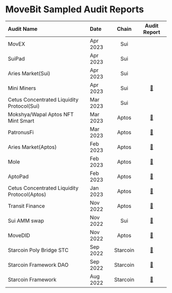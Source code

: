 # MoveBit Sampled Audit Reports

| Audit Name                        | Date     |   Chain   |                                  Audit Report                                   |
| :----------------------------- | :------- | :---------: | :-----------------------------------------------------------------------: |
| MovEX        | Apr 2023 |     Sui     |
| SuiPad        | Apr 2023 |     Sui     |
| Aries Market(Sui)        | Apr 2023 |     Sui     |
| Mini Miners        | Apr 2023 |     Sui     |     [📝](./Mini-Miners-Contract-Audit.pdf)          |
| Cetus Concentrated Liquidity Protocol(Sui)        | Mar 2023 |     Sui     |
| Mokshya/Wapal Aptos NFT Mint Smart        | Mar 2023 |     Aptos     |     [📝](./Mokshya-Wapal-Aptos-NFT-Mint-Smart-Contract-Audit.pdf)          |
| PatronusFi        | Mar 2023 |     Aptos     |     [📝](./PatronusFi-Contract-Audit-Report.pdf)          |
| Aries Market(Aptos)        | Feb 2023 |     Aptos     |     [📝](./Aries-Market-Contracts-Audit-Report.pdf)          |
| Mole        | Feb 2023 |     Aptos     |     [📝](./Mole-Aptos-Audit-Report.pdf)          |
| AptoPad        | Feb 2023 |     Aptos     |     [📝](./AptoPad-Aptos-Contracts-Audit-Report.pdf)          |
| Cetus Concentrated Liquidity Protocol(Aptos)        | Jan 2023 |     Aptos     |     [📝](./Cetus-Concentrated-Liquidity-Protocol-Aptos-Audit-Report.pdf)          |
| Transit Finance        | Nov 2022 |     Aptos     |     [📝](./Transit-Finance-Audit-Report.pdf)          |
| Sui AMM swap        | Nov 2022 |     Sui     |     [📝](./Sui-AMM-swap-Contracts-Audit-Report.pdf)          |
| MoveDID        | Nov 2022 |     Aptos     |     [📝](./MoveDID-Aptos-Contracts-Audit-Report.pdf)          |
| Starcoin Poly Bridge STC        | Sep 2022 |     Starcoin     |     [📝](./Starcoin-Poly-Bridge-STC-Contracts-Audit-Report.pdf)          |
| Starcoin Framework DAO        | Sep 2022 |     Starcoin     |     [📝](./Starcoin-Framework-DAO-Audit-Report.pdf)          |
| Starcoin Framework        | Aug 2022 |     Starcoin     |     [📝](./Starcoin-Framework-Audit-Report.pdf)          |


